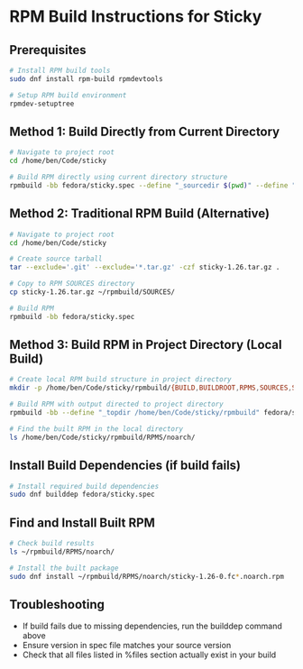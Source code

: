# RPM Build Instructions for Sticky

## Prerequisites
```bash
# Install RPM build tools
sudo dnf install rpm-build rpmdevtools

# Setup RPM build environment
rpmdev-setuptree
```

## Method 1: Build Directly from Current Directory
```bash
# Navigate to project root
cd /home/ben/Code/sticky

# Build RPM directly using current directory structure
rpmbuild -bb fedora/sticky.spec --define "_sourcedir $(pwd)" --define "_builddir $(pwd)"
```

## Method 2: Traditional RPM Build (Alternative)
```bash
# Navigate to project root
cd /home/ben/Code/sticky

# Create source tarball
tar --exclude='.git' --exclude='*.tar.gz' -czf sticky-1.26.tar.gz .

# Copy to RPM SOURCES directory
cp sticky-1.26.tar.gz ~/rpmbuild/SOURCES/

# Build RPM
rpmbuild -bb fedora/sticky.spec
```

## Method 3: Build RPM in Project Directory (Local Build)
```bash
# Create local RPM build structure in project directory
mkdir -p /home/ben/Code/sticky/rpmbuild/{BUILD,BUILDROOT,RPMS,SOURCES,SPECS,SRPMS}

# Build RPM with output directed to project directory
rpmbuild -bb --define "_topdir /home/ben/Code/sticky/rpmbuild" fedora/sticky.spec

# Find the built RPM in the local directory
ls /home/ben/Code/sticky/rpmbuild/RPMS/noarch/
```

## Install Build Dependencies (if build fails)
```bash
# Install required build dependencies
sudo dnf builddep fedora/sticky.spec
```

## Find and Install Built RPM
```bash
# Check build results
ls ~/rpmbuild/RPMS/noarch/

# Install the built package
sudo dnf install ~/rpmbuild/RPMS/noarch/sticky-1.26-0.fc*.noarch.rpm
```

## Troubleshooting
- If build fails due to missing dependencies, run the builddep command above
- Ensure version in spec file matches your source version
- Check that all files listed in %files section actually exist in your build